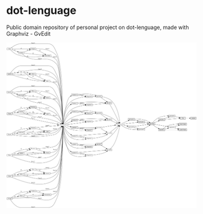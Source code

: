 # dot-lenguage
Public domain repository of personal project on dot-lenguage, made with Graphviz - GvEdit

<img src="images/graph1.png" title="Mundial Qatar 2023 graph">
